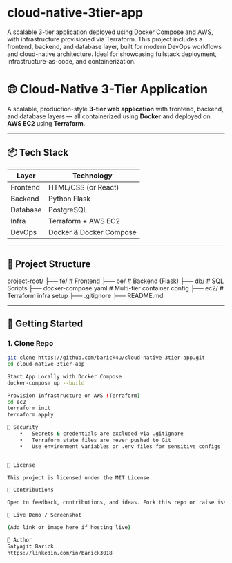 # cloud-native-3tier-app
A scalable 3-tier application deployed using Docker Compose and AWS, with infrastructure provisioned via Terraform. This project includes a frontend, backend, and database layer, built for modern DevOps workflows and cloud-native architecture. Ideal for showcasing fullstack deployment, infrastructure-as-code, and containerization.

# 🌐 Cloud-Native 3-Tier Application

A scalable, production-style **3-tier web application** with frontend, backend, and database layers — all containerized using **Docker** and deployed on **AWS EC2** using **Terraform**.

---

## 📦 Tech Stack

| Layer      | Technology         |
|------------|--------------------|
| Frontend   | HTML/CSS (or React)|
| Backend    | Python Flask       |
| Database   | PostgreSQL         |
| Infra      | Terraform + AWS EC2|
| DevOps     | Docker & Docker Compose|

---

## 📁 Project Structure
project-root/
├── fe/                       # Frontend
├── be/                       # Backend (Flask)
├── db/                       # SQL Scripts
├── docker-compose.yaml       # Multi-tier container config
├── ec2/                      # Terraform infra setup
├── .gitignore
├── README.md

---

## 🚀 Getting Started

### 1. Clone Repo
```bash
git clone https://github.com/barick4u/cloud-native-3tier-app.git
cd cloud-native-3tier-app

Start App Locally with Docker Compose
docker-compose up --build

Provision Infrastructure on AWS (Terraform)
cd ec2
terraform init
terraform apply

🔐 Security
	•	Secrets & credentials are excluded via .gitignore
	•	Terraform state files are never pushed to Git
	•	Use environment variables or .env files for sensitive configs


🧾 License

This project is licensed under the MIT License.

🙌 Contributions

Open to feedback, contributions, and ideas. Fork this repo or raise issues!

🔗 Live Demo / Screenshot

(Add link or image here if hosting live)

💼 Author
Satyajit Barick 
https://linkedin.com/in/barick3018

